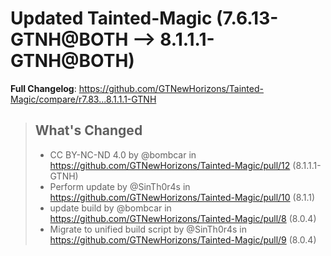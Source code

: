 # Updated Tainted-Magic (7.6.13-GTNH@BOTH --> 8.1.1.1-GTNH@BOTH)
**Full Changelog**: https://github.com/GTNewHorizons/Tainted-Magic/compare/r7.83...8.1.1.1-GTNH
>## What's Changed
> * CC BY-NC-ND 4.0 by @bombcar in https://github.com/GTNewHorizons/Tainted-Magic/pull/12 (8.1.1.1-GTNH)
> * Perform update by @SinTh0r4s in https://github.com/GTNewHorizons/Tainted-Magic/pull/10 (8.1.1)
> * update build by @bombcar in https://github.com/GTNewHorizons/Tainted-Magic/pull/8 (8.0.4)
> * Migrate to unified build script by @SinTh0r4s in https://github.com/GTNewHorizons/Tainted-Magic/pull/9 (8.0.4)
>

